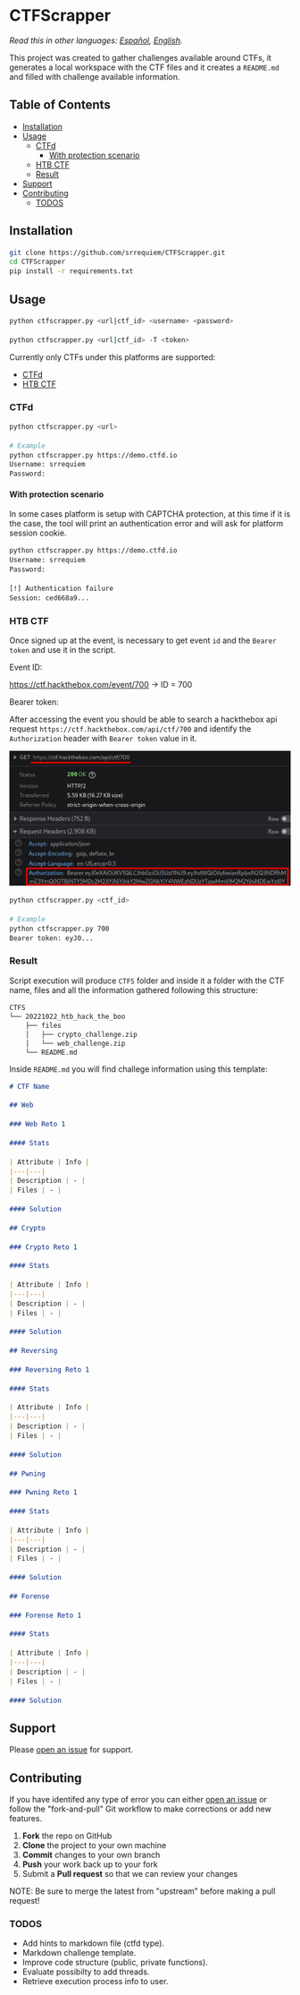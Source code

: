 # CTFScrapper

*Read this in other languages: [Español](README.md), [English](README.en.md).*

This project was created to gather challenges available around CTFs, it generates a local workspace with the CTF files and it creates a `README.md` and filled with challenge available information.

## Table of Contents

- [Installation](#installation)
- [Usage](#usage)
  - [CTFd](#ctfd)
    - [With protection scenario](#with-protection-scenario)
  - [HTB CTF](#htb-ctf)
  - [Result](#result)
- [Support](#support)
- [Contributing](#contributing)
  - [TODOS](#todos)

## Installation

```bash
git clone https://github.com/srrequiem/CTFScrapper.git
cd CTFScrapper
pip install -r requirements.txt
```

## Usage

```bash
python ctfscrapper.py <url|ctf_id> <username> <password>

python ctfscrapper.py <url|ctf_id> -T <token>
```

Currently only CTFs under this platforms are supported:

- [CTFd](https://ctfd.io/)
- [HTB CTF](https://ctf.hackthebox.com/)

### CTFd

```bash
python ctfscrapper.py <url>

# Example
python ctfscrapper.py https://demo.ctfd.io
Username: srrequiem
Password:
```

#### With protection scenario

In some cases platform is setup with CAPTCHA protection, at this time if it is the case, the tool will print an authentication error and will ask for platform session cookie.

```bash
python ctfscrapper.py https://demo.ctfd.io
Username: srrequiem
Password:

[!] Authentication failure
Session: ced668a9...
```

### HTB CTF

Once signed up at the event, is necessary to get event `id` and the `Bearer token` and use it in the script.

Event ID:

https://ctf.hackthebox.com/event/700 &rarr; ID = 700

Bearer token:

After accessing the event you should be able to search a hackthebox api request `https://ctf.hackthebox.com/api/ctf/700` and identify the `Authorization` header with `Bearer token` value in it.

![Obtaining Bearer token's value](bearer.png)

```bash
python ctfscrapper.py <ctf_id>

# Example
python ctfscrapper.py 700
Bearer token: eyJ0...
```

### Result

Script execution will produce `CTFS` folder and inside it a folder with the CTF name, files and all the information gathered following this structure:

```text
CTFS
└── 20221022_htb_hack_the_boo
    ├── files
    │   ├── crypto_challenge.zip
    │   └── web_challenge.zip
    └── README.md
```

Inside `README.md` you will find challege information using this template:

```markdown
# CTF Name

## Web

### Web Reto 1

#### Stats

| Attribute | Info |
|---|---|
| Description | - |
| Files | - |

#### Solution

## Crypto

### Crypto Reto 1

#### Stats

| Attribute | Info |
|---|---|
| Description | - |
| Files | - |

#### Solution

## Reversing

### Reversing Reto 1

#### Stats

| Attribute | Info |
|---|---|
| Description | - |
| Files | - |

#### Solution

## Pwning

### Pwning Reto 1

#### Stats

| Attribute | Info |
|---|---|
| Description | - |
| Files | - |

#### Solution

## Forense

### Forense Reto 1

#### Stats

| Attribute | Info |
|---|---|
| Description | - |
| Files | - |

#### Solution

```

## Support

Please [open an issue](https://github.com/srrequiem/CTFScrapper/issues/new) for support.

## Contributing

If you have identifed any type of error you can either [open an issue](https://github.com/srrequiem/CTFScrapper/issues/new) or follow the "fork-and-pull" Git workflow to make corrections or add new features.

1. **Fork** the repo on GitHub
2. **Clone** the project to your own machine
3. **Commit** changes to your own branch
4. **Push** your work back up to your fork
5. Submit a **Pull request** so that we can review your changes

NOTE: Be sure to merge the latest from "upstream" before making a pull request!

### TODOS

- Add hints to markdown file (ctfd type).
- Markdown challenge template.
- Improve code structure (public, private functions).
- Evaluate possibilty to add threads.
- Retrieve execution process info to user.
